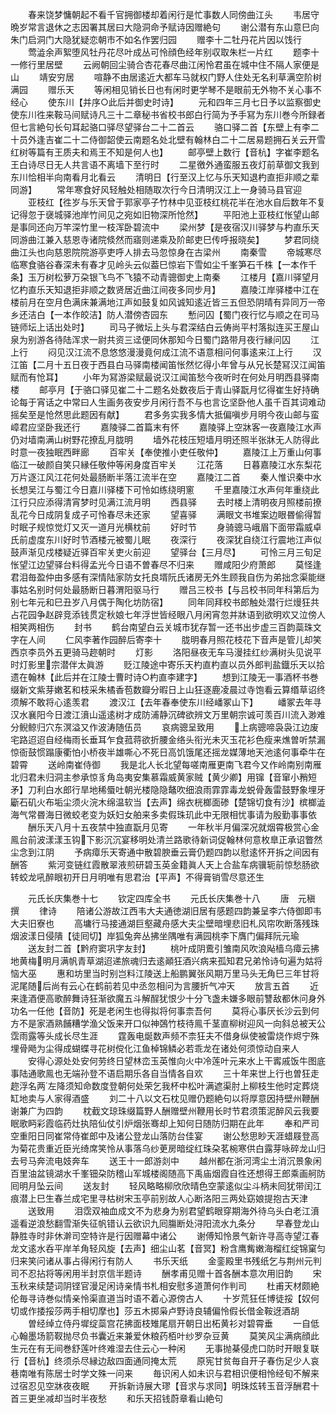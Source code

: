 <!-- { "loadSidebar": true } -->
　　春来饶梦慵朝起不看千官拥御楼却着闲行是忙事数人同傍曲江头
　　韦居守晩岁常言退休之志因署其居曰大隐洞命予赋诗因赠絶句
　　谢公潜有东山意巳向朱门启洞门大隐犹疑恋朝市不如名作罢归园
　　赠李十二牡丹花片因以饯行
　　莺澁余声絮堕风牡丹花尽叶成丛可怜顔色经年别収取朱栏一片红
　　题李十一修行里居壁
　　云阙朝回尘骑合杏花春尽曲江闲怜君虽在城中住不隔人家便是山
　　靖安穷居
　　喧静不由居逺近大都车马就权门野人住处无名利草满空阶树满园
　　赠乐天
　　等闲相见销长日也有闲时更学琴不是眼前无外物不关心事不经心
　　使东川【并序○此后并御史时诗】
　　元和四年三月七日予以监察御史使东川徃来鞍马间赋诗凡三十二章秘书省校书郎白行简为予手冩为东川巻今所録者但七言絶句长句耳起骆口驿尽望驿台二十二首云
　　骆口驿二首【东壁上有李二十员外逢吉崔二十二侍御韶使云南题名处北壁有翰林白二十二居易题拥石关云开雪红树等篇有王质夫和焉王不知是何人也】
　　邮亭壁上数行【音杭】字崔李题名王白诗尽日无人共言语不离墙下至行时
　　二星徼外通蛮服五夜灯前草御文我到东川恰相半向南看月北看云
　　清明日【行至汉上忆与乐天知退杓直拒非顺之辈同游】
　　常年寒食好风轻触处相随取次行今日清明汉江上一身骑马县官迎
　　亚枝红【徃岁与乐天曾于郭家亭子竹林中见亚枝红桃花半在池水自后数年不复记得忽于襃城驿池岸竹间见之宛如旧物深所怆然】
　　平阳池上亚枝红怅望山邮是事同还向万竿深竹里一枝浑卧碧流中
　　梁州梦【是夜宿汉川驿梦与杓直乐天同游曲江兼入慈恩寺诸院倐然而寤则递乘及阶邮吏巳传呼报晓矣】
　　梦君同绕曲江头也向慈恩院院游亭吏呼人排去马忽惊身在古梁州
　　南秦雪
　　帝城寒尽临寒食骆谷春深未有春才见岭头云似葢巳惊岩下雪如尘千峯笋石千株【一本作千条】玉万树松萝万朶银飞鸟不飞猿不动青骢御史上南秦
　　江楼月【嘉川驿望月忆杓直乐天知退拒非顺之数贤居近曲江间夜多同步月】
　　嘉陵江岸驿楼中江在楼前月在空月色满床兼满地江声如鼓复如风诚知逺近皆三五但恐阴晴有异同万一帝乡还洁白【一本作皎洁】防人潜傍杏园东
　　慙问囚【蜀门夜行忆与顺之在司马链师坛上话出处时】
　　司马子微坛上头与君深结白云俦尚平村落拟连买王屋山泉为别游各待陆浑求一尉共资三迳便同休那知今日蜀门路带月夜行縁问囚
　　江上行
　　闷见汉江流不息悠悠漫漫竟何成江流不语意相问何事逺来江上行
　　汉江笛【二月十五日夜于西县白马驿南楼闻笛怅然忆得小年曾与从兄长楚冩汉江闻笛赋而有怆耳】
　　小年为冩游梁赋最说汉江闻笛愁今夜听时在何处月明西县驿南楼
　　邮亭月【于骆口驿见崔二十二题名处数夜后于青山驿翫月忆得崔生好持确论每于宵话之中常曰人生画务夜安步月闲行吾不与也言讫坚卧他人虽千百其词难动摇矣至是怆然思此题因有献】
　　君多务实我多情大抵偏嗔步月明今夜山邮与蛮嶂君应坚卧我还行
　　嘉陵驿二首篇末有怀
　　嘉陵驿上空牀客一夜嘉陵江水声仍对墙南满山树野花撩乱月胧明
　　墙外花枝压短墙月明还照半张牀无人防得此时意一夜独眠西畔廊
　　百牢关【奉使推小吏任敬仲】
　　嘉陵江上万重山何事临江一破颜自笑只縁任敬仲等闲身度百牢关
　　江花落
　　日暮嘉陵江水东梨花万片逐江风江花何处最肠断半落江流半在空
　　嘉陵江二首
　　秦人惟识秦中水长想吴江与蜀江今日嘉川驿楼下可怜如练绕明窻
　　千里嘉陵江水声何年重绕此江行只应添得清宵梦时见满江流月明
　　西县驿
　　去时楼上清明夜月照楼前撩乱花今日成阴复成子可怜春尽未还家
　　望喜驿
　　满眼文书堆案边眼昬偷得暂时眠子规惊觉灯又灭一道月光横枕前
　　好时节
　　身骑骢马峨眉下面带霜威卓氏前虚度东川好时节酒楼元被蜀儿眠
　　夜深行
　　夜深犹自绕江行震地江声似鼓声渐见戍楼疑近驿百牢关吏火前迎
　　望驿台【三月尽】
　　可怜三月三旬足怅望江边望驿台料得孟光今日语不曽春尽不归来
　　赠咸阳少府萧郎
　　莫怪逢君泪毎盈仲由多感有深情陆家防女托良壻阮氏诸房无外生顾我自伤为弟拙念渠能继事姑名别时何处最肠断日暮渭阳驱马行
　　赠吕三校书【与吕校书同年科第后为别七年元和巳丑岁八月偶于陶化坊防宿】
　　同年同拜校书郎触处潜行烂熳狂共占花园争赵辟竞添钱贯定秋娘七年浮世皆经眼八月闲宵忽并牀语到欲明欢又泣傍人相笑两相伤
　　封书
　　鹤台南望白云关城市犹存暂一还书出步虚三百韵蘂珠文字在人间
　　仁风李著作园醉后寄李十
　　胧明春月照花枝花下音声是管儿却笑西京李员外五更骑马趂朝时
　　灯影
　　洛阳昼夜无车马漫挂红纱满树头见说平时灯影里宗潜伴太眞游
　　贬江陵途中寄乐天杓直杓直以员外郎判盐鐡乐天以拾遗在翰林【此后并在江陵士曹时诗○杓直李建字】
　　想到江陵无一事酒杯书巻缀新文紫芽嫩茗和枝采朱橘香苞数瓣分暇日上山狂逐鹿凌晨过寺饱看云算缗草诏终须解不敢将心逺羡君
　　渡汉江【去年春奉使东川经嶓冢山下】
　　嶓冢去年寻汉水襄阳今日渡江濆山遥逺树才成防浦静沉碑欲辨文万里朝宗诚可羡百川流入渺难分鲵鲸归穴东溟溢又作波涛随伍员
　　哀病骢呈致用
　　上病骢啼袅袅江边废宅路迢迢自经梅雨长垂耳乍食菰蒋欲折腰金络头衔光未灭玉花衫色瘦来燋曽听禁漏惊衙鼓惯蹋康衢怕小桥夜半雄嘶心不死日高饥饿尾还摇龙媒薄地天池逺何事牵牛在碧霄
　　送岭南崔侍御
　　我是北人长北望每嗟南雁更南飞君今又作岭南别南雁北归君未归洞主参承惊豸角岛夷安集慕霜威黄家贼【黄少卿】用镩【音窜小矟短矛】刀利白水郎行旱地稀蜃吐朝光楼隐隐鼇吹细浪雨霏霏毒龙蜕骨轰雷鼓野象埋牙斸石矶火布垢尘须火浣木绵温软当【去声】绵衣桄榔面碜【楚锦切食有沙】槟榔澁海气常昬海日微蛟老变为妖妇女舶来多卖假珠玑此中无限相忧事请为殷勤事事依
　　酬乐天八月十五夜禁中独直翫月见寄
　　一年秋半月偏深况就烟霄极赏心金鳯台前波漾漾玉钩下影沉沉宴移明处清兰路歌待新词促翰林何意枚臯正承诏瞥然尘念到江阴
　　予病瘴乐天寄通中散碧腴垂云膏仍题四韵以慰逺怀开拆之间因有酬答
　　紫河变链红霞散翠液煎研碧玉英金籍眞人天上合盐车病骥轭前惊愁肠欲转蛟龙吼醉眼初开日月明唯有思君治【平声】不得膏销雪尽意还生


　　元氏长庆集巻十七
　　钦定四库全书
　　元氏长庆集巻十八
　　唐　元稹　撰
　　律诗
　　陪诸公游故江西韦大夫通徳湖旧居有感题四韵兼呈李六侍御即韦大夫旧寮也
　　高墉行马接通湖巨壑藏舟感大夫尘壁暗埋悲旧札风帘吹断落残珠烟波漾日侵隤【徒囘切】岸狐兔奔丛拂坐隅唯有满园桃李下膺门偏拜阮元瑜
　　送友封二首【黔府窦巩字友封】
　　桃叶成阴鷰引雏南风吹浪飐樯乌瘴云拂地黄梅明月满帆青草湖迢递旅魂归去逺顚狂酒兴病来孤知君兄弟怜诗句遍为姑将恼大巫
　　惠和坊里当时别岂料江陵送上船鹏翼张风期万里马头无角巳三年甘将泥尾随后尚有云心在鹤前若见中丞忽相问为言腰折气冲天
　　放言五首
　　近来逢酒便高歌醉舞诗狂渐欲魔五斗解酲犹恨少十分飞盏未嫌多眼前讐敌都休问身外功名一任他【音防】死是老闲生也得拟将何事柰吾何
　　莫将心事厌长沙云到何方不是家酒熟餔糟学渔父饭来开口似神鵶竹枝待鳯千茎直柳树迎风一向斜总被天公霑雨露等头成长尽生涯
　　霆轰电烻数声频不柰狂夫不借身纵使被雷烧作烬宁殊埋骨飏为尘得成蝴蝶寻花树傥化江鱼棹锦鳞必若乖龙在诸处何须惊动自来人
　　安得心源处处安何劳终日望林峦玉英惟向火中冷莲叶元来水上干寗戚饭牛图底事陆通歌鳯也无端孙登不语启期乐各自当情各自欢
　　三十年来世上行也曽狂走趂浮名两左降须知命数度登朝何处荣乞我杯中松叶满遮渠肘上柳枝生他时定葬烧缸地卖与人家得酒盛
　　刘二十八以文石枕见赠仍题絶句以将厚意因持壁州鞭酬谢兼广为四韵
　　枕截文琼珠缀篇野人酬赠壁州鞭用长时节君须策泥醉风云我要眠歌眄彩霞临药灶执陪仙仗引炉烟张骞却上知何日随防归期在此年
　　奉和严司空重阳日同崔常侍崔郎中及诸公登龙山落防台佳宴
　　谢公愁思眇天涯蜡屐登高为菊花贵重近臣光绮席笑怜从事落乌纱茰房暗绽红珠朶茗椀寒供白露芽咏碎龙山归去号马奔流电妓奔车
　　送王十一郎游剡中
　　越州都在浙河湾尘土消沉景象闲百里油盆镜湖水千峯钿朶防稽山军城楼阁随高下禹庙烟霞自徃还想得王郎乘画舸防囘明月坠云间
　　送友封
　　轻风略略柳欣欣晴色空蒙逺似尘斗柄未囘犹带闰江痕潜上巳生春兰成宅里寻枯树宋玉亭前别故人心断洛阳三两处窈娘提抱古天津
　　送致用
　　泪霑双袖血成文不为悲身为别君望鹤眼穿期海外待乌头白老江濆遥看逆浪愁翻雪渐失征帆错认云欲识九囘膓断处浔阳流水九条分
　　早春登龙山静胜寺时非休澣司空特许是行因赠幕中诸公
　　谢傅知怜景气新许寻高寺望江春龙文逺水呑平岸羊角轻风旋【去声】细尘山茗【音冥】粉含鹰觜嫩海榴红绽锦窠匀归来笑问诸从事占得闲行有防人
　　书乐天纸
　　金銮殿里书残纸乞与荆州元判司不忍拈将等闲用半封京信半题诗
　　酬孝甫见赠十首各酬本意次用旧韵
　　宋玉秋来续楚词阴铿官漫足闲诗亲情书札相安慰多道萧何作判司
　　杜甫天材颇絶伦毎寻诗巻似情亲怜渠直道当时语不着心源傍古人
　　十岁荒狂任博徒挼【奴何切或作捼挼莎两手相切摩也】莎五木掷枭卢野诗良辅偏怜假长借金鞍迓酒胡
　　曽经绰立侍丹墀绽蘂宫花拂面枝雉尾扇开朝日出柘黄衫对碧霄垂
　　一自低心翰墨场箭靫抛尽负书囊近来兼爱休粮药栢叶纱罗杂豆黄
　　莫笑风尘满病顔此生元在有无间巻舒莲叶终难湿去住云心一种闲
　　无事抛棊侵虎口防时开眼复联行【音杭】终须杀尽縁边敌四面通同掩太荒
　　原宪甘贫毎自开子春伤足少人哀巷南唯有陈居士时学文殊一问来
　　毎识闲人如未识与君相识便相怜经旬不解来过宿忍见空牀夜夜眠
　　开拆新诗展大璆【音求与求同】明珠炫转玉音浮酬君十首三更坐减却当时半夜愁
　　和乐天招钱蔚章看山絶句
